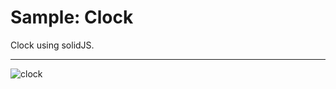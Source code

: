 # Sample: Clock
Clock using solidJS.

----
![clock](https://user-images.githubusercontent.com/49331838/192085235-1c5dc8b4-f418-48f4-a812-e4670e990489.gif)